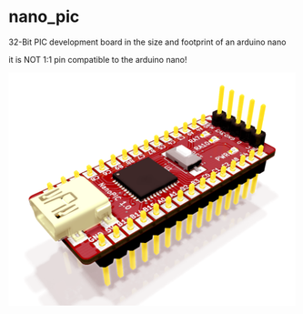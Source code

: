 # nano_pic
32-Bit PIC development board in the size and footprint of an arduino nano

it is NOT 1:1 pin compatible to the arduino nano!

<img src="https://github.com/heikostrohmeier/nano_pic/blob/master/render/pic_nano_1.png" width="640">
